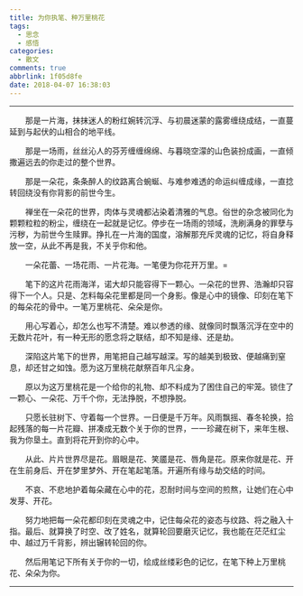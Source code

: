 ```yaml
---
title: 为你执笔、种万里桃花
tags:
  - 思念
  - 感悟
categories:
  - 散文
comments: true
abbrlink: 1f05d8fe
date: 2018-04-07 16:38:03
---
```


---
<p style="text-indent:2em">那是一片海，抹抹迷人的粉红婉转沉浮、与初晨迷蒙的露雾缠绕成结，一直蔓延到与起伏的山相合的地平线。</p>

<p style="text-indent:2em">那是一场雨，丝丝沁人的芬芳缠缠绵绵、与暮晓空濛的山色装扮成画，一直倾撒遍远去的你走过的整个世界。</p>

<p style="text-indent:2em">那是一朵花，条条醉人的纹路离合蜿蜒、与难参难透的命运纠缠成缘，一直捻转回绕没有你背影的前世今生。</p>

<p style="text-indent:2em">禅坐在一朵花的世界，肉体与灵魂都沾染着清雅的气息。俗世的杂念被同化为颗颗粒粒的粉尘，缠绕在一起就是记忆。停步在一场雨的领域，洗刷满身的罪孽与污秽，为前世今生赎罪。挣扎在一片海的国度，溶解那充斥灵魂的记忆，将自身释放一空，从此不再是我，不关乎你和他。</p>

<p style="text-indent:2em">一朵花蕾、一场花雨、一片花海。一笔便为你花开万里。=</p>

<p style="text-indent:2em">笔下的这片花雨海洋，诺大却只能容得下一颗心。一朵花的世界、浩瀚却只容得下一个人。只是、怎料每朵花里都是同一个身影。像是心中的镜像、印刻在笔下的每朵花的骨中。一笔万里桃花、朵朵是你。</p>


<p style="text-indent:2em">用心写着心，却怎么也写不清楚。难以参透的缘、就像同时飘落沉浮在空中的无数片花叶，有一种无形的愿念将之联结，却不知是缘、还是劫。</p>

<p style="text-indent:2em">深陷这片笔下的世界，用笔把自己越写越深。写的越美到极致、便越痛到窒息，却还甘之如蚀。愿为这万里桃花献祭百年凡尘身。</p>

<p style="text-indent:2em">原以为这万里桃花是一个给你的礼物、却不料成为了困住自己的牢笼。锁住了一颗心、一朵花、万千个你，无法挣脱，不想挣脱。</p>

<p style="text-indent:2em">只愿长驻树下、守着每一个世界。一日便是千万年。风雨飘摇、春冬轮换，拾起残落的每一片花瓣、拼凑成无数个关于你的世界，一一珍藏在树下，来年生根、我为你垦土。直到将花开到你的心中。</p>

<p style="text-indent:2em">从此、片片世界尽是花。眉眼是花、笑靥是花、唇角是花。原来你就是花、开在生前身后、开在梦里梦外、开在笔起笔落。开遍所有缘与劫交结的时间。</p>

<p style="text-indent:2em">不哀、不悲地护着每朵藏在心中的花，忍耐时间与空间的煎熬，让她们在心中发芽、开花。</p>

<p style="text-indent:2em">努力地把每一朵花都印刻在灵魂之中，记住每朵花的姿态与纹路、将之融入十指。最后、就算换了时空、改了姓名，就算轮回要磨灭记忆，我也能在茫茫红尘中、越过万千背影，辨出辗转轮回的你。</p>

<p style="text-indent:2em">然后用笔记下所有关于你的一切，绘成丝缕彩色的记忆，在笔下种上万里桃花、朵朵为你。</p>

---